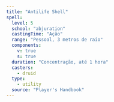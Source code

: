 ```yaml
---
title: "Antilife Shell"
spell:
  level: 5
  school: "abjuration"
  castingTime: "Ação"
  range: "Pessoal, 3 metros de raio"
  components:
    v: true
    s: true
  duration: "Concentração, até 1 hora"
  casters:
    - druid
  type:
    - utility
  source: "Player's Handbook"
---
```

